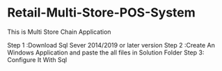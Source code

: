 # Retail-Multi-Store-POS-System
This is Multi Store Chain Application 

Step 1 :Download Sql Sever 2014/2019 or later version 
Step 2 :Create An Windows Application and paste the all files 
        in Solution Folder
Step 3: Configure It With Sql 
